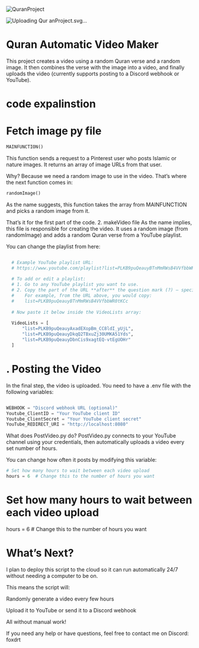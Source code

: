 ![QuranProject](https://github.com/user-attachments/assets/8df94ef0-cd85-4d7d-a891-ea01eaa70b81)

![Uploading Qur<svg width="1909" height="1888" viewBox="0 0 1909 1888" fill="none" xmlns="http://www.w3.org/2000/svg">
<rect width="1909" height="1888" fill="black"/>
<path d="M968.347 1271.56C983.198 1281.59 1004.55 1290.87 1032.39 1299.4C1035.36 1300.15 1038.52 1300.52 1041.86 1300.52C1057.82 1300.52 1076.39 1289.94 1097.55 1268.78L1003.99 1516C859.562 1516 740.382 1456.98 646.448 1338.94C528.382 1324.83 430.179 1271.75 351.839 1179.69C274.613 1089.12 236 982.213 236 858.974C236 723.486 280.925 609.156 370.774 515.984C462.109 421.328 576.277 374 713.278 374C850.28 374 964.448 421.328 1055.78 515.984C1145.26 609.156 1190 723.486 1190 858.974C1190 948.805 1168.65 1031.4 1125.95 1106.75C1083.26 1181.73 1030.72 1236.67 968.347 1271.56ZM713.278 624.004C596.697 624.004 538.406 701.771 538.406 857.304C538.406 1014.69 596.697 1093.39 713.278 1093.39C762.287 1093.39 801.643 1077.8 831.345 1046.62C869.215 1006.53 888.151 943.422 888.151 857.304C888.151 701.771 829.86 624.004 713.278 624.004Z" fill="white"/>
<path d="M1285.31 393.33C1414.17 393.33 1509.98 416.734 1572.73 463.541C1639.58 513.32 1673 591.703 1673 698.691C1673 833.54 1626.21 928.083 1532.63 982.319C1459.1 1024.67 1349.18 1045.84 1202.87 1045.84C1202.87 1045.84 1107.98 1266.55 1095.31 1271.62C1082.63 1276.69 1069.96 1314.73 1017.99 1295.71C966.017 1276.69 966.023 1270.35 966.023 1270.35C966.023 1270.35 1192.9 957.157 1189.11 897.561C1186.16 851.183 1175.69 708.546 1128.26 613.529C1114.74 586.45 1101.66 567.881 1083.91 546.325C1066.15 524.769 1061.08 522.351 1008.59 469.828C935.394 431.889 846.883 311.745 908.984 409.381C971.084 507.017 1285.31 393.33 1285.31 393.33ZM1202.87 832.425C1288.28 832.425 1342.13 826.853 1364.41 815.709C1392.63 801.964 1406.74 765.744 1406.74 707.049C1406.74 656.156 1390.77 622.351 1358.84 605.634C1340.27 595.975 1310 591.146 1268.04 591.146H1202.87V832.425Z" fill="#95FF00"/>
<path d="M600.604 1755.44C601.906 1756.31 603.777 1757.13 606.219 1757.88C606.479 1757.94 606.756 1757.97 607.049 1757.97C608.449 1757.97 610.076 1757.05 611.932 1755.19L603.729 1776.87C591.066 1776.87 580.617 1771.7 572.381 1761.34C562.029 1760.11 553.419 1755.45 546.551 1747.38C539.78 1739.44 536.395 1730.06 536.395 1719.25C536.395 1707.37 540.333 1697.35 548.211 1689.18C556.219 1680.88 566.229 1676.72 578.24 1676.72C590.252 1676.72 600.262 1680.88 608.27 1689.18C616.115 1697.35 620.037 1707.37 620.037 1719.25C620.037 1727.13 618.165 1734.37 614.422 1740.98C610.678 1747.56 606.072 1752.38 600.604 1755.44ZM578.24 1698.65C568.019 1698.65 562.908 1705.47 562.908 1719.11C562.908 1732.91 568.019 1739.81 578.24 1739.81C582.537 1739.81 585.988 1738.44 588.592 1735.71C591.912 1732.19 593.572 1726.66 593.572 1719.11C593.572 1705.47 588.462 1698.65 578.24 1698.65ZM689.227 1697.67V1760.07H666.863V1758.41C663.087 1760.63 658.855 1761.73 654.168 1761.73C645.802 1761.73 639.487 1759.78 635.223 1755.88C631.349 1752.33 629.412 1747.49 629.412 1741.37V1697.67H651.775V1737.76C651.775 1739.49 652.459 1740.97 653.826 1742.2C655.421 1743.6 657.586 1744.3 660.32 1744.3C662.404 1744.3 664.585 1743.68 666.863 1742.45V1697.67H689.227ZM737.908 1696.35C738.527 1696.35 739.91 1696.47 742.059 1696.7V1718.23C740.659 1717.87 739.422 1717.69 738.348 1717.69C734.93 1717.69 731.691 1718.91 728.631 1721.35C725.441 1723.89 723.374 1727.07 722.43 1730.88C722.169 1732.05 722.039 1733.58 722.039 1735.46V1760.07H699.676V1697.67H722.039V1701.43C723.829 1698.05 729.119 1696.35 737.908 1696.35ZM777.508 1695.91C786.036 1695.91 792.954 1697.77 798.26 1701.48C804.64 1705.94 807.83 1712.6 807.83 1721.45V1760.07H788.494L786.932 1756.51C782.895 1759.99 777.02 1761.73 769.305 1761.73C762.957 1761.73 757.667 1760.55 753.436 1758.17C747.641 1754.88 744.744 1749.72 744.744 1742.69C744.744 1733.45 749.529 1726.59 759.1 1722.13C764.243 1719.76 769.288 1718.57 774.236 1718.57C778.175 1718.57 782.065 1719.32 785.906 1720.82V1719.11C785.906 1717.48 784.979 1716.11 783.123 1715.01C781.072 1713.74 778.354 1713.1 774.969 1713.1C767.807 1713.1 759.979 1716.11 751.482 1722.13L748.846 1704.95C755.128 1698.93 764.682 1695.91 777.508 1695.91ZM768.963 1740.49C768.963 1744.01 771.079 1745.77 775.311 1745.77C780.714 1745.77 784.246 1743.75 785.906 1739.71V1733.8C784.376 1733.45 782.846 1733.27 781.316 1733.27C779.135 1733.27 776.938 1733.63 774.725 1734.34C770.883 1735.61 768.963 1737.66 768.963 1740.49ZM854.949 1695.91C862.827 1695.91 868.833 1697.88 872.967 1701.82C876.743 1705.44 878.631 1710.29 878.631 1716.37V1760.07H856.268V1719.99C856.268 1718.26 855.584 1716.76 854.217 1715.49C852.622 1714.06 850.457 1713.35 847.723 1713.35C845.639 1713.35 843.458 1714.05 841.18 1715.45V1760.07H818.816V1697.67H841.18V1699.67C845.477 1697.17 850.066 1695.91 854.949 1695.91Z" fill="white"/>
<path d="M941.668 1678.48C952.964 1678.48 961.362 1680.53 966.863 1684.63C972.723 1689 975.652 1695.87 975.652 1705.24C975.652 1717.06 971.551 1725.34 963.348 1730.09C956.902 1733.8 947.267 1735.66 934.441 1735.66V1760.07H910.809V1678.48H941.668ZM934.441 1716.96C941.928 1716.96 946.648 1716.47 948.602 1715.49C951.076 1714.29 952.312 1711.12 952.312 1705.97C952.312 1701.51 950.913 1698.55 948.113 1697.09C946.486 1696.24 943.833 1695.82 940.154 1695.82H934.441V1716.96ZM1023.75 1696.35C1024.37 1696.35 1025.75 1696.47 1027.9 1696.7V1718.23C1026.5 1717.87 1025.26 1717.69 1024.19 1717.69C1020.77 1717.69 1017.53 1718.91 1014.47 1721.35C1011.28 1723.89 1009.21 1727.07 1008.27 1730.88C1008.01 1732.05 1007.88 1733.58 1007.88 1735.46V1760.07H985.516V1697.67H1007.88V1701.43C1009.67 1698.05 1014.96 1696.35 1023.75 1696.35ZM1064.96 1695.91C1074.66 1695.91 1082.73 1698.91 1089.18 1704.9C1095.82 1711.08 1099.14 1719.04 1099.14 1728.78C1099.14 1738.48 1095.82 1746.43 1089.18 1752.65C1082.7 1758.71 1074.63 1761.73 1064.96 1761.73C1055.26 1761.73 1047.17 1758.71 1040.69 1752.65C1034.02 1746.43 1030.68 1738.48 1030.68 1728.78C1030.68 1719.04 1034.02 1711.08 1040.69 1704.9C1047.17 1698.91 1055.26 1695.91 1064.96 1695.91ZM1064.96 1716.08C1061.67 1716.08 1058.95 1717.22 1056.8 1719.5C1054.59 1721.84 1053.48 1724.9 1053.48 1728.68C1053.48 1732.42 1054.59 1735.48 1056.8 1737.86C1058.95 1740.14 1061.67 1741.28 1064.96 1741.28C1068.28 1741.28 1071.01 1740.14 1073.16 1737.86C1075.38 1735.48 1076.48 1732.42 1076.48 1728.68C1076.48 1724.9 1075.38 1721.84 1073.16 1719.5C1071.01 1717.22 1068.28 1716.08 1064.96 1716.08ZM1124.63 1672.23C1127.85 1672.23 1130.65 1673.42 1133.03 1675.8C1135.4 1678.14 1136.59 1680.94 1136.59 1684.2C1136.59 1687.39 1135.39 1690.15 1132.98 1692.5C1130.63 1694.84 1127.85 1696.01 1124.63 1696.01C1121.44 1696.01 1118.67 1694.84 1116.33 1692.5C1113.98 1690.15 1112.81 1687.39 1112.81 1684.2C1112.81 1680.94 1113.98 1678.14 1116.33 1675.8C1118.64 1673.42 1121.4 1672.23 1124.63 1672.23ZM1098.11 1763.49C1102.51 1763.49 1106.02 1762.73 1108.66 1761.2C1111.85 1759.31 1113.45 1756.53 1113.45 1752.85V1697.67H1135.81V1752.31C1135.81 1763.57 1132 1771.6 1124.38 1776.38C1118.56 1780.06 1109.8 1781.9 1098.11 1781.9V1763.49ZM1179.61 1695.91C1189.31 1695.91 1197.28 1698.91 1203.53 1704.9C1209.65 1710.82 1212.71 1718.33 1212.71 1727.41V1728.82L1212.47 1736.64H1169.16C1170.2 1741.16 1175.33 1743.42 1184.54 1743.42C1195.28 1743.42 1203.32 1742.19 1208.66 1739.71V1755.63C1200.98 1759.7 1191.29 1761.73 1179.61 1761.73C1169.91 1761.73 1161.82 1758.71 1155.34 1752.65C1148.67 1746.43 1145.33 1738.48 1145.33 1728.78C1145.33 1719.04 1148.67 1711.08 1155.34 1704.9C1161.82 1698.91 1169.91 1695.91 1179.61 1695.91ZM1179.61 1714.52C1173.46 1714.52 1169.92 1717.15 1169.01 1722.43H1190.3C1189.52 1717.15 1185.96 1714.52 1179.61 1714.52ZM1253.04 1695.91C1259.98 1695.91 1266.24 1697.59 1271.84 1700.94C1277.48 1704.33 1281.77 1709.28 1284.73 1715.79L1264.52 1726.33C1262.76 1719.5 1258.94 1716.08 1253.04 1716.08C1249.76 1716.08 1247.04 1717.22 1244.89 1719.5C1242.68 1721.84 1241.57 1724.9 1241.57 1728.68C1241.57 1732.42 1242.68 1735.48 1244.89 1737.86C1247.04 1740.14 1249.76 1741.28 1253.04 1741.28C1258.74 1741.28 1262.53 1738 1264.42 1731.46L1284.64 1741.96C1281.67 1748.4 1277.38 1753.32 1271.75 1756.71C1266.15 1760.06 1259.91 1761.73 1253.04 1761.73C1243.34 1761.73 1235.26 1758.71 1228.78 1752.65C1222.1 1746.43 1218.77 1738.48 1218.77 1728.78C1218.77 1719.04 1222.1 1711.08 1228.78 1704.9C1235.26 1698.91 1243.34 1695.91 1253.04 1695.91ZM1321.31 1716.28V1735.9C1321.31 1741.08 1323.46 1743.67 1327.75 1743.67C1328.86 1743.67 1330.73 1743.41 1333.37 1742.89V1759.2C1327.12 1760.89 1321.78 1761.73 1317.35 1761.73C1309.38 1761.73 1304.04 1758.9 1301.34 1753.24C1299.74 1749.89 1298.94 1744.4 1298.94 1736.78V1716.28H1288.25V1697.67H1298.94V1685.07H1321.31V1697.67H1334.78V1716.28H1321.31Z" fill="#95FF00"/>
</svg>
anProject.svg…]()



# Quran Automatic Video Maker
  This project creates a video using a random Quran verse and a random image.
  It then combines the verse with the image into a video,
  and finally uploads the video (currently supports posting to a Discord webhook or YouTube).
# code expalinstion
  
  # Fetch image py file 
  ```py
  MAINFUNCTION()
  ```
  This function sends a request to a Pinterest user who posts Islamic or nature images.
  It returns an array of image URLs from that user.

  Why?
  Because we need a random image to use in the video. That’s where the next function comes in:
```py 
randomImage()

```
As the name suggests, this function takes the array from MAINFUNCTION and picks a random image from it.

That’s it for the first part of the code.
2. makeVideo file
As the name implies, this file is responsible for creating the video.
It uses a random image (from randomImage) and adds a random Quran verse from a YouTube playlist.

You can change the playlist from here:
```py

  # Example YouTube playlist URL:
  # https://www.youtube.com/playlist?list=PLKB9puQeauyBTnMmRWsB4VVfbbWR0tKCc
  
  # To add or edit a playlist:
  # 1. Go to any YouTube playlist you want to use.
  # 2. Copy the part of the URL **after** the question mark (?) — specifically, the value of `list=`.
  #    For example, from the URL above, you would copy:
  #    list=PLKB9puQeauyBTnMmRWsB4VVfbbWR0tKCc
  
  # Now paste it below inside the VideoLists array:
  
  VideoLists = [
      "list=PLKB9puQeauyAxadEXopBm_CC8ldI_yUjL",
      "list=PLKB9puQeauyDkqQ2TBxuZj30UMKA51Yds",
      "list=PLKB9puQeauyDbnCis9xagtEQ-vtEgUOHr"
  ]
```


# . Posting the Video
In the final step, the video is uploaded.
You need to have a .env file with the following variables:
```py

WEBHOOK = "Discord webhook URL (optional)"
Youtube_ClientID = "Your YouTube client ID"
Youtube_ClientSecret = "Your YouTube client secret"
YouTube_REDIRECT_URI = "http://localhost:8080"
```
What does PostVideo.py do?
PostVideo.py connects to your YouTube channel using your credentials,
then automatically uploads a video every set number of hours.

You can change how often it posts by modifying this variable:

```py
# Set how many hours to wait between each video upload
hours = 6  # Change this to the number of hours you want

```

# Set how many hours to wait between each video upload
hours = 6  # Change this to the number of hours you want


# What’s Next?
I plan to deploy this script to the cloud so it can run automatically 24/7 without needing a computer to be on.

This means the script will:

Randomly generate a video every few hours

Upload it to YouTube or send it to a Discord webhook

All without manual work!

If you need any help or have questions, feel free to contact me on Discord:
foxdrt
